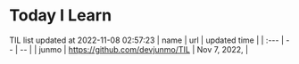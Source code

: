 # Today I Learn 
TIL list updated at 2022-11-08 02:57:23
| name | url | updated time |
| :--- | -- | -- |
| junmo | https://github.com/devjunmo/TIL | Nov 7, 2022,  |
